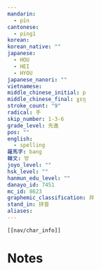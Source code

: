 ```yaml
---
mandarin:
  - pīn
cantonese:
  - ping1
korean:
korean_native: ""
japanese:
  - HOU
  - HEI
  - HYOU
japanese_nanori: ""
vietnamese:
middle_chinese_initial: p
middle_chinese_final: ɣɛŋ
stroke_count: "9"
radical: 手
skip_number: 1-3-6
grade_level: 先進
pos: ""
english:
  - spelling
羅馬字: bang
韓文: 방
joyo_level: ""
hsk_level: ""
hanmun_edu_level: ""
danayo_id: 7451
mc_id: 8623
graphemic_classification: 并
stand_in: 拼音
aliases:
---
```

```meta-bind-embed
[[nav/char_info]]
```

# Notes
